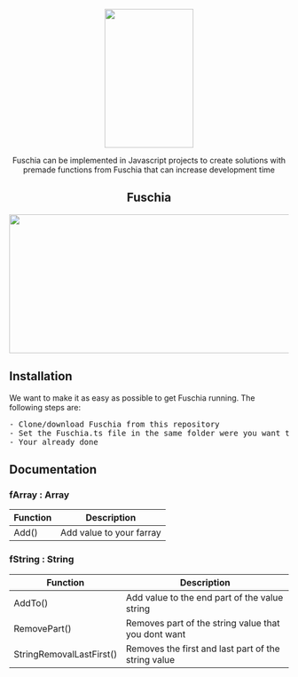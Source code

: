  <p align="center"><img src="https://i.imgur.com/ENpimPh.png" width="160" height="250"> </p>
 <p align="center"> Fuschia can be implemented in Javascript projects to create solutions with premade functions from Fuschia that can increase development time</p>
 <h2 align="center"> Fuschia </h2>
 <p align="center"><img src="https://media3.giphy.com/media/DU60iJFgY1QpMY6WD7/giphy.gif" width="540" height="250"> </p>
 <h2> Installation</h2>
 We want to make it as easy as possible to get Fuschia running. The following steps are:<br>
<pre>
- Clone/download Fuschia from this repository
- Set the Fuschia.ts file in the same folder were you want to use the functionality
- Your already done</pre>
<h2> Documentation</h2>
 <h3> fArray : Array</h3>
<table>
<thead>
<tr>
<th>Function</th>
<th>Description</th>
</tr>
</thead>
<tbody>
<tr>
<td>Add()</td>
<td>Add value to your farray</td>
</tr>
</tbody>
</table>

 <h3> fString : String</h3>
<table>
<thead>
<tr>
<th>Function</th>
<th>Description</th>
</tr>
</thead>
<tbody>
<tr>
<td>AddTo()</td>
<td>Add value to the end part of the value string</td>
</tr>
<tr>
<td>RemovePart()</td>
<td>Removes part of the string value that you dont want</td>
</tr>
<tr>
<td>StringRemovalLastFirst()</td>
<td>Removes the first and last part of the string value</td>
</tr>
</tbody>
</table>

